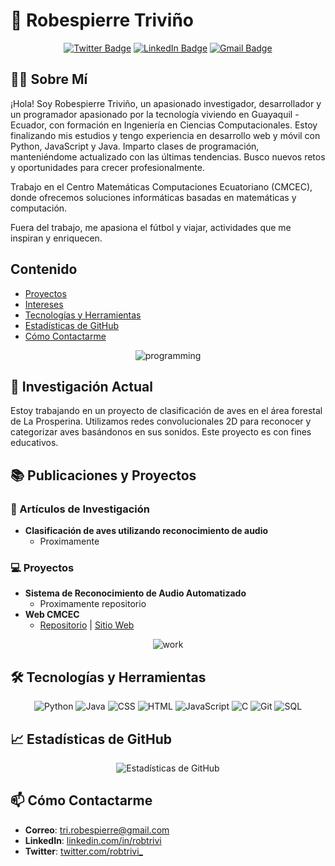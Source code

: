 # 🦉 Robespierre Triviño
<div align="center">
  
  [![Twitter Badge](https://img.shields.io/badge/-Twitter-1DA1F2?style=flat-square&logo=twitter&logoColor=white)](https://twitter.com/robtrivi_) [![LinkedIn Badge](https://img.shields.io/badge/-LinkedIn-0077B5?style=flat-square&logo=linkedin&logoColor=white)](https://linkedin.com/in/robtrivi) [![Gmail Badge](https://img.shields.io/badge/-Gmail-D14836?style=flat-square&logo=gmail&logoColor=white)](mailto:tri.robespierre@gmail.com)
</div>

## 👨‍💻 Sobre Mí

¡Hola! Soy Robespierre Triviño, un apasionado investigador, desarrollador y un programador apasionado por la tecnología viviendo en Guayaquil - Ecuador, con formación en Ingeniería en Ciencias Computacionales. Estoy finalizando mis estudios y tengo experiencia en desarrollo web y móvil con Python, JavaScript y Java. Imparto clases de programación, manteniéndome actualizado con las últimas tendencias. Busco nuevos retos y oportunidades para crecer profesionalmente.

Trabajo en el Centro Matemáticas Computaciones Ecuatoriano (CMCEC), donde ofrecemos soluciones informáticas basadas en matemáticas y computación.

Fuera del trabajo, me apasiona el fútbol y viajar, actividades que me inspiran y enriquecen. 

## Contenido
* [Proyectos](#proyectos)
* [Intereses](#intereses)
* [Tecnologías y Herramientas](#tecnologías-y-herramientas)
* [Estadísticas de GitHub](#estadísticas-de-github)
* [Cómo Contactarme](#cómo-contactarme)

<div align="center">
  
  ![programming](https://media.giphy.com/media/3ov9jNziFTMfzSumAw/giphy.gif)

</div>

## 🔬 Investigación Actual

Estoy trabajando en un proyecto de clasificación de aves en el área forestal de La Prosperina. Utilizamos redes convolucionales 2D para reconocer y categorizar aves basándonos en sus sonidos. Este proyecto es con fines educativos.

## 📚 Publicaciones y Proyectos

### 📄 Artículos de Investigación
- **Clasificación de aves utilizando reconocimiento de audio** 
  - Proximamente

### 💻 Proyectos
- **Sistema de Reconocimiento de Audio Automatizado**
  - Proximamente repositorio
- **Web CMCEC**
  - [Repositorio](https://github.com/robtrivi/landing) | [Sitio Web](https://cmcec.com)


<div align="center">


![work](https://media.giphy.com/media/PdgqI1PUJEZm8aDJGm/giphy.gif)

</div>

## 🛠️ Tecnologías y Herramientas
<div align="center">
  
  ![Python](https://img.shields.io/badge/-Python-3776AB?style=flat-square&logo=python&logoColor=white)
![Java](https://img.shields.io/badge/-Java-007396?style=flat-square&logo=java&logoColor=white)
![CSS](https://img.shields.io/badge/-CSS-1572B6?style=flat-square&logo=css3&logoColor=white)
![HTML](https://img.shields.io/badge/-HTML-E34F26?style=flat-square&logo=html5&logoColor=white)
![JavaScript](https://img.shields.io/badge/-JavaScript-F7DF1E?style=flat-square&logo=javascript&logoColor=black)
![C](https://img.shields.io/badge/-C-A8B9CC?style=flat-square&logo=c&logoColor=white)
![Git](https://img.shields.io/badge/-Git-F05032?style=flat-square&logo=git&logoColor=white)
![SQL](https://img.shields.io/badge/-SQL-4479A1?style=flat-square&logo=postgresql&logoColor=white)

</div>

## 📈 Estadísticas de GitHub
<div align="center">

![Estadísticas de GitHub](https://github-readme-stats.vercel.app/api?username=robtrivi&show_icons=true&theme=radical)

</div>

## 📫 Cómo Contactarme

- **Correo**: [tri.robespierre@gmail.com](mailto:tri.robespierre@gmail.com)
- **LinkedIn**: [linkedin.com/in/robtrivi](https://linkedin.com/in/robtrivi)
- **Twitter**: [twitter.com/robtrivi_](https://twitter.com/robtrivi_)
